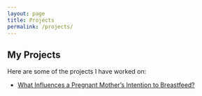 ```yaml
---
layout: page
title: Projects
permalink: /projects/
---
```


## My Projects

Here are some of the projects I have worked on:

- [What Influences a Pregnant Mother’s Intention to Breastfeed?](projects/2024-01-21-breastfeeding-intention-analysis.md)


